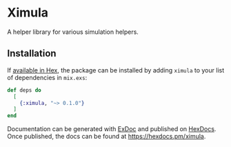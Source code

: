 # Ximula

A helper library for various simulation helpers.

## Installation

If [available in Hex](https://hex.pm/docs/publish), the package can be installed
by adding `ximula` to your list of dependencies in `mix.exs`:

```elixir
def deps do
  [
    {:ximula, "~> 0.1.0"}
  ]
end
```

Documentation can be generated with [ExDoc](https://github.com/elixir-lang/ex_doc)
and published on [HexDocs](https://hexdocs.pm). Once published, the docs can
be found at <https://hexdocs.pm/ximula>.
